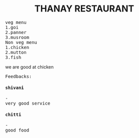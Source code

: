 <html>
<head>
</head>
<body>
<center><h1>THANAY RESTAURANT</h1></center>
<pre>
veg menu
1.goi
2.panner
3.musroom
Non veg menu
1.chicken
2.mutton
3.fish
</pre>
<p>we are good at chicken </p>
<pre>
Feedbacks:
<h4>shivani</h4>-
very good service
<h4>chitti</h4>-
good food
</pre>
</body>
</html>

